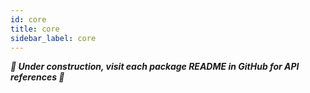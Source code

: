 ```yaml
---
id: core
title: core
sidebar_label: core
---
```


_**🚧 Under construction, visit each package README in GitHub for API references
🚧**_

<!---
- Update laconia-core README as the concept of "handler" and "app" is changing a little
-->
